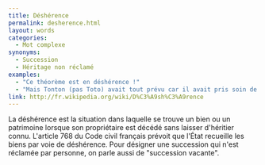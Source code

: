 ```yaml
---
title: Déshérence
permalink: desherence.html
layout: words
categories:
  - Mot complexe
synonyms:
  - Succession
  - Héritage non réclamé
examples:
  - "Ce théorème est en déshérence !"
  - "Mais Tonton (pas Toto) avait tout prévu car il avait pris soin de rédiger dans son testament un codicille suspensif stipulant in extenso que tout héritier surnuméraire, disons Toto 2nd, qui oserait prétendre à quelque part que ce soit devrait résoudre une énigme posée par Toto (disons Toto 1er) s'il veut acquérir sa part et éviter la déshérence. (cf les Histoires)"
link: http://fr.wikipedia.org/wiki/D%C3%A9sh%C3%A9rence
---
```


La déshérence est la situation dans laquelle se trouve un bien ou un patrimoine lorsque son propriétaire est décédé sans laisser d'héritier connu.
L'article 768 du Code civil français prévoit que l'État recueille les biens par voie de déshérence. Pour désigner une succession qui n'est réclamée par personne, on parle aussi de &quot;succession vacante&quot;.


